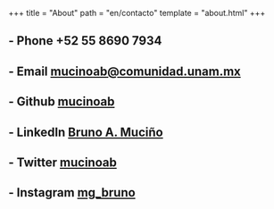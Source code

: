 +++
title = "About"
path = "en/contacto"
template = "about.html"
+++

## - Phone +52 55 8690 7934

## - Email [mucinoab@comunidad.unam.mx](mailto:mucinoab@comunidad.unam.mx)

## - Github [mucinoab](https://github.com/mucinoab) 

## - LinkedIn [Bruno A. Muciño](https://www.linkedin.com/in/bruno-a-muci%C3%B1o-87774a1a8/) 

## - Twitter [mucinoab](https://twitter.com/mucinoab/likes)

## - Instagram [mg_bruno](https://www.instagram.com/mg_bruno/)

